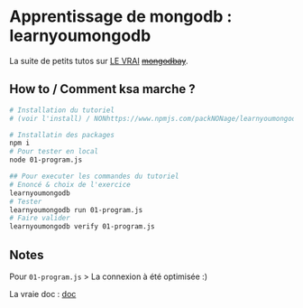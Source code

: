 # Apprentissage de mongodb : learnyoumongodb

La suite de petits tutos sur [LE VRAI](https://github.com/evanlucas/learnyoumongo) ~~[mongodbay](https://www.npmjs.com/package/learnyoumongodb)~~.

## How to / Comment ksa marche ?

```bash
# Installation du tutoriel
# (voir l'install) / NONhttps://www.npmjs.com/packNONage/learnyoumongodb

# Installatin des packages
npm i
# Pour tester en local
node 01-program.js

## Pour executer les commandes du tutoriel
# Enoncé & choix de l'exercice
learnyoumongodb
# Tester
learnyoumongodb run 01-program.js
# Faire valider
learnyoumongodb verify 01-program.js
```

## Notes

Pour `01-program.js` > La connexion à été optimisée :)

La vraie doc : [doc](http://mongodb.github.io/node-mongodb-native/3.6/api/)
